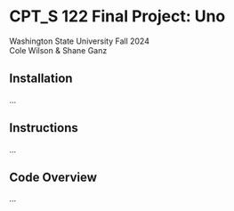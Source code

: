 # CPT_S 122 Final Project: Uno
Washington State University Fall 2024<br>
Cole Wilson & Shane Ganz

## Installation
...

## Instructions
...

## Code Overview
...

